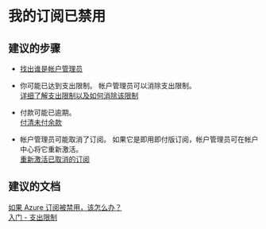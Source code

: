 <properties
    pageTitle="My subscription is disabled"
    description="我的订阅已禁用"
    service="microsoft.billing"
    resource="billing"
    authors="jlian"
    displayOrder="5"
    selfHelpType="resource"
    supportTopicIds=""
    resourceTags=""
    productPesIds=""
    cloudEnvironments="public"
/>


# <a name="my-subscription-is-disabled"></a>我的订阅已禁用

## <a name="recommended-steps"></a>**建议的步骤**

* [找出谁是帐户管理员](data-blade:Microsoft_Azure_Billing.SubscriptionPropertiesBlade)

* 你可能已达到支出限制。 帐户管理员可以消除支出限制。<br>
[详细了解支出限制以及如何消除该限制](https://azure.microsoft.com/pricing/spending-limits/)

* 付款可能已逾期。<br>
[付清未付余款](https://docs.microsoft.com/azure/billing/billing-azure-subscription-past-due-balance/)

* 帐户管理员可能取消了订阅。 如果它是即用即付版订阅，帐户管理员可在帐户中心将它重新激活。 <br>
[重新激活已取消的订阅](https://docs.microsoft.com/azure/billing-subscription-become-disable#the-subscription-was-canceled-by-the-account-administrator)

## <a name="recommended-documents"></a>**建议的文档**

[如果 Azure 订阅被禁用，该怎么办？](https://docs.microsoft.com/azure/billing/billing-subscription-become-disable/)<br>
[入门 - 支出限制](https://docs.microsoft.com/azure/billing/billing-getting-started#spending-limit)
